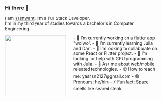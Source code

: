 ### Hi there 👋
I am [Yashwant](https://meyash.xyz/). 
I'm a Full Stack Developer. <br />
I'm in my third year of studies towards a bachelor's in Computer Engineering. <br />

<img src="https://raw.githubusercontent.com/meyash/meyash/master/sage.jpeg?token=AFBER77T6JP7ZDFRRERB7TK7CWBZK" 
align="left" width="200" height="200" style="margin-right:25px;">
     
<div style="margin-left:25px;">
- 🔭 I’m currently working on a flutter app "wolwo".
- 🌱 I’m currently learning Julia and Dart.
- 👯 I’m looking to collaborate on some React or Flutter project.
- 🤔 I’m looking for help with GPU programming with Julia.
- 💬 Ask me about web/mobile releated technologies.
- 📫 How to reach me: yashsn2127@gmail.com
- 😄 Pronouns: he/him
- ⚡ Fun fact: Space smells like seared steak.
</div>
